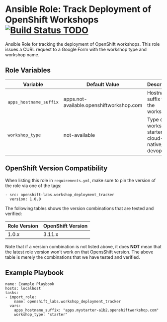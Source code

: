 Ansible Role: Track Deployment of OpenShift Workshops
[![Build Status TODO](https://travis-ci.org/TODO?branch=master)](https://travis-ci.org/TODO)
=========

Ansible Role for tracking the deployment of OpenShift workshops. This role issues a CURL request to a Google Form with the workshop type and workshop name.


Role Variables
------------

| Variable                  | Default Value                             | Description                                     |
|---------------------------|-------------------------------------------|-------------------------------------------------|
|`apps_hostname_suffix`     | apps.not-available.openshiftworkshop.com  | Hostname suffix for the workshop                |
|`workshop_type`            | not-available                             | Type of workshop: starter, cloud-native, devops |
 

OpenShift Version Compatibility
------------
When listing this role in `requirements.yml`, make sure to pin the version of the role via one of the tags:

```
- src: openshift-labs.workshop_deployment_tracker
  version: 1.0.0
```  

The following tables shows the version combinations that are tested and verified:

| Role Version      | OpenShift Version |
|-------------------|-------------------|
| 1.0.x   | 3.11.x   |


Note that if a version combination is not listed above, it does **NOT** mean that the latest role version 
won't work on that OpensShift version. The above table is merely the combinations that we have tested and verified.


Example Playbook
------------

```
name: Example Playbook
hosts: localhost
tasks:
- import_role:
    name: openshift_labs.workshop_deployment_tracker
  vars:
    apps_hostname_suffix: "apps.mystarter-a1b2.openshiftworkshop.com"
    workshop_type: "starter"
```